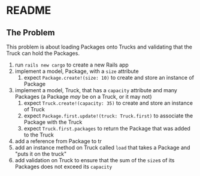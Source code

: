 # README

## The Problem

This problem is about loading Packages onto Trucks and validating that the Truck can hold the Packages.

1. run `rails new cargo` to create a new Rails app
2. implement a model, Package, with a `size` attribute
   1. expect `Package.create!(size: 10)` to create and store an instance of Package
3. implement a model, Truck, that has a `capacity` attribute and many Packages (a Package _may_ be on a Truck, or it may not)
   1. expect `Truck.create!(capacity: 35)` to create and store an instance of Truck
   2. expect `Package.first.update!(truck: Truck.first)` to associate the Package with the Truck
   3. expect `Truck.first.packages` to return the Package that was added to the Truck
4. add a reference from Package to tr
5. add an instance method on Truck called `load` that takes a Package and "puts it on the truck"
6. add validation on Truck to ensure that the sum of the `size`s of its Packages does not exceed its `capacity`
